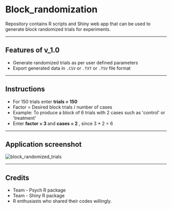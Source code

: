 # Block_randomization

Repository contains R scripts and Shiny web app that can be used to generate block randomized trials for experiments.

-----------

## Features of v_1.0

- Generate randomized trials as per user defined parameters
- Export generated data in `.CSV` or `.TXT` or `.TSV` file format

-----------

## Instructions

* For 150 trials enter <b> trials = 150 </b>
* Factor = Desired block trials / number of cases
* Example: To produce a block of 6 trials with 2 cases such as 'control' or 'treatment'
* Enter <b> factor = 3 </b> and <b> cases = 2 </b> , since 3 * 2 = 6 

-----------

## Application screenshot

![block_randomized_trials](https://cloud.githubusercontent.com/assets/4703337/24499015/f454ae48-155d-11e7-8efc-28d81506a6f0.png)

-----------

## Credits

* Team - Psych R package
* Team - Shiny R package 
* R enthusiasts who shared their codes willingly.
